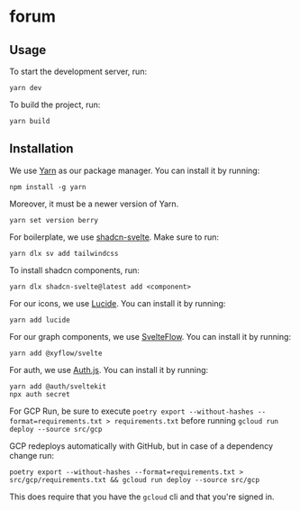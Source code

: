 # forum

## Usage

To start the development server, run:

```
yarn dev
```

To build the project, run:

```
yarn build
```

## Installation

We use [Yarn](https://yarnpkg.com) as our package manager. You can install it by running:

```
npm install -g yarn
```

Moreover, it must be a newer version of Yarn.

```
yarn set version berry
```

For boilerplate, we use [shadcn-svelte](https://www.shadcn-svelte.com/). Make sure to run:

```
yarn dlx sv add tailwindcss
```

To install shadcn components, run:

```
yarn dlx shadcn-svelte@latest add <component>
```

For our icons, we use [Lucide](https://lucide.netlify.app). You can install it by running:

```
yarn add lucide
```

For our graph components, we use [SvelteFlow](https://svelteflow.dev/). You can install it by running:

```
yarn add @xyflow/svelte
```

For auth, we use [Auth.js](https://authjs.dev/). You can install it by running:

```
yarn add @auth/sveltekit
npx auth secret
```

For GCP Run, be sure to execute `poetry export --without-hashes --format=requirements.txt > requirements.txt` before running `gcloud run deploy --source src/gcp`

GCP redeploys automatically with GitHub, but in case of a dependency change run:

```
poetry export --without-hashes --format=requirements.txt > src/gcp/requirements.txt && gcloud run deploy --source src/gcp
```

This does require that you have the `gcloud` cli and that you're signed in.
